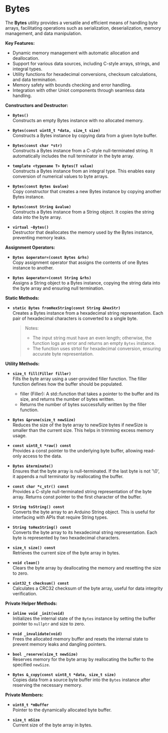 # Bytes

The **Bytes** utility provides a versatile and efficient means of handling byte arrays, facilitating operations such as serialization, deserialization, memory management, and data manipulation.

**Key Features:**
- Dynamic memory management with automatic allocation and deallocation.
- Support for various data sources, including C-style arrays, strings, and integral types.
- Utility functions for hexadecimal conversions, checksum calculations, and data termination.
- Memory safety with bounds checking and error handling.
- Integration with other Uniot components through seamless data handling.

**Constructors and Destructor:**

* **`Bytes()`**\
Constructs an empty Bytes instance with no allocated memory.

* **`Bytes(const uint8_t *data, size_t size)`**\
Constructs a Bytes instance by copying data from a given byte buffer.

* **`Bytes(const char *str)`**\
Constructs a Bytes instance from a C-style null-terminated string. It automatically includes the null terminator in the byte array.

* **`template <typename T> Bytes(T value)`**\
Constructs a Bytes instance from an integral type. This enables easy conversion of numerical values to byte arrays.

* **`Bytes(const Bytes &value)`**\
Copy constructor that creates a new Bytes instance by copying another Bytes instance.

* **`Bytes(const String &value)`**\
Constructs a Bytes instance from a String object. It copies the string data into the byte array.

* **`virtual ~Bytes()`**\
Destructor that deallocates the memory used by the Bytes instance, preventing memory leaks.

**Assignment Operators:**

* **`Bytes &operator=(const Bytes &rhs)`**\
Copy assignment operator that assigns the contents of one Bytes instance to another.

* **`Bytes &operator=(const String &rhs)`**\
Assigns a String object to a Bytes instance, copying the string data into the byte array and ensuring null termination.

**Static Methods:**

* **`static Bytes fromHexString(const String &hexStr)`**\
Creates a Bytes instance from a hexadecimal string representation. Each pair of hexadecimal characters is converted to a single byte.

  > Notes:
  > - The input string must have an even length; otherwise, the function logs an error and returns an empty `Bytes` instance.
  > - The function uses strtol for hexadecimal conversion, ensuring accurate byte representation.

**Utility Methods:**

* **`size_t fill(Filler filler)`**\
Fills the byte array using a user-provided filler function. The filler function defines how the buffer should be populated.

  * filler (Filler): A std::function that takes a pointer to the buffer and its size, and returns the number of bytes written.
  * Returns the number of bytes successfully written by the filler function.

* **`Bytes &prune(size_t newSize)`**\
Reduces the size of the byte array to newSize bytes if newSize is smaller than the current size. This helps in trimming excess memory usage.

* **`const uint8_t *raw() const`**\
Provides a const pointer to the underlying byte buffer, allowing read-only access to the data.

* **`Bytes &terminate()`**\
Ensures that the byte array is null-terminated. If the last byte is not '\0', it appends a null terminator by reallocating the buffer.

* **`const char *c_str() const`**\
Provides a C-style null-terminated string representation of the byte array. Returns const pointer to the first character of the buffer.

* **`String toString() const`**\
Converts the byte array to an Arduino String object. This is useful for interfacing with APIs that require String types.

* **`String toHexString() const`**\
Converts the byte array to its hexadecimal string representation. Each byte is represented by two hexadecimal characters.

* **`size_t size() const`**\
Retrieves the current size of the byte array in bytes.

* **`void clean()`**\
Clears the byte array by deallocating the memory and resetting the size to zero.

* **`uint32_t checksum() const`**\
Calculates a CRC32 checksum of the byte array, useful for data integrity verification.

**Private Helper Methods:**

* **`inline void _init(void)`**\
Initializes the internal state of the `Bytes` instance by setting the buffer pointer to `nullptr` and size to zero.

* **`void _invalidate(void)`**\
Frees the allocated memory buffer and resets the internal state to prevent memory leaks and dangling pointers.

* **`bool _reserve(size_t newSize)`**\
Reserves memory for the byte array by reallocating the buffer to the specified `newSize`.

* **`Bytes &_copy(const uint8_t *data, size_t size)`**\
Copies data from a source byte buffer into the `Bytes` instance after reserving the necessary memory.

**Private Members:**

* **`uint8_t *mBuffer`**\
Pointer to the dynamically allocated byte buffer.

* **`size_t mSize`**\
Current size of the byte array in bytes.
